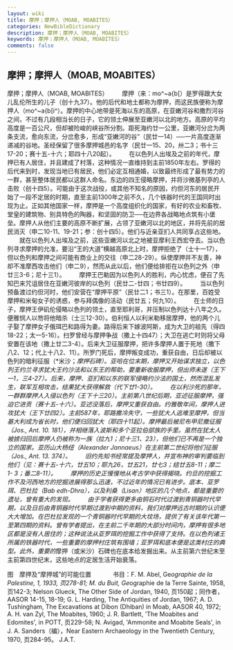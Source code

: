 ```yaml
---
layout: wiki
title: 摩押；摩押人（MOAB, MOABITES）
categories: NewBibleDictionary
description: 摩押；摩押人（MOAB, MOABITES）
keywords: 摩押；摩押人（MOAB, MOABITES）
comments: false
---
```


## 摩押；摩押人（MOAB, MOABITES）



摩押；摩押人（MOAB, MOABITES）
　　摩押（来：mo^~a{b[）是罗得跟大女儿乱伦所生的儿子（创十九37）。他的后代和地土都称为摩押，而这民族便称为摩押人（mo^~a{b[i^）。摩押的中心地带是死海以东的高原，在亚嫩河谷和撒烈河谷之间，不过有几段相当长的日子，它的领土伸展至亚嫩河以北的地方。高原的平均高度是一百公尺，但却被险峻的峡谷所分割。距死海约廿一公里，亚嫩河分岔为两条支流，愈向东流，分岔愈多，形成“亚嫩河的谷”（民廿一14）──一片高度逐渐递减的谷地。圣经保留了很多摩押城邑的名字（民廿一15、20，卅二3；书十三17-20；赛十五-十六；耶四十八20起）。
　　在以色列人出埃及之前的年代，摩押已有人居住，并且建成了村落，这种情况一直维持到主前1850年左右。罗得的后代来到时，发现当地已有居民，他们必定互相通婚，以致最终形成了最有势力的一群，甚至整体居民都以这群人命名。东边的四王侵略摩押，并将沙微基列亭的人击败（创十四5）。可能由于这次战役，或其他不知名的原因，约但河东的居民开始了一段不定居的时期，直至主前1300年之前不久，几个铁器时代的王国同时出现为止。正如其他国家一样，摩押是一个高度组织化的国家，有好的农业和畜牧、堂皇的建筑物、别具特色的陶器，和坚固的防卫──在边界各战略地点筑有小堡垒。摩押人从他们主要的高原不断扩展，占领了亚嫩河以北的地区，并将先前的居民消灭（申二10-11、19-21；参：创十四5）。他们与近亲亚扪人共同享占这些地。
　　就在以色列人出埃及之前，这些亚嫩河以北之地被亚摩利王西宏夺去。当以色列寻求摩押的允准，要沿“王的大道”横越高原北上时，摩押拒绝了（士十一17），但以色列和摩押之间可能有商业上的交往（申二28-29）。纵使摩押并不友善，神却不准摩西攻击他们（申二9），然而从此以后，他们便给排拒在以色列之外（申廿三3-6；尼十三1）。
　　摩押王巴勒因为以色列人的胜利，内心忧虑，便召了先知巴来咒诅居住在亚嫩河彼岸的以色列（民廿二-廿四；书廿四9）。
　　当以色列预备渡过约但河时，他们安营在“摩押平原”（民廿二1；书三1）。在那里，百姓受摩押和米甸女子的诱惑，参与拜偶像的活动（民廿五；何九10）。
　　在士师的日子，摩押王伊矶伦侵略以色列的领土，直至耶利哥，并压制以色列达十八年之久。便雅悯人以笏将他暗杀（士三12-30）。伯利恒人以利米勒移居摩押，他的两个儿子娶了摩押女子俄珥巴和路得为妻。路得后来下嫁波阿斯，成为大卫的祖先（得四18-22；太一5-16）。扫罗曾经与摩押争战（撒上十四47）；大卫在逃亡时则将父母安置在该地（撒上廿二3-4）。后来大卫征服摩押，把许多摩押人置于死地（撒下八2、12；代上十八2、11）。所罗门死后，摩押叛变成功，重获自由，日后却被以色列的暗利征服（*米沙；*摩押石碑）。亚哈在位末期，摩押又开始谋求独立，以色列王约兰寻求犹大王约沙法和以东王的帮助，要重新收服摩押，但出师未遂（王下一1，三4-27）。后来，摩押、亚扪和以东的联军侵略约沙法的国土，然而混乱发生，联军互相攻击，结果犹大获得解救（代下廿1-30）。
　　在以利沙死的那年，一群群摩押人入侵以色列（王下十三20）。主前第八世纪后期，亚述征服摩押，强迫它进贡（赛十五-十六）。亚述没落后，摩押又重获自由。约雅敬年间，摩押人进攻犹大（王下廿四2）。主前587年，耶路撒冷失守，一些犹大人逃难至摩押，但当基大利成为省长时，他们便归回犹大（耶四十11起）。摩押最后被尼布甲尼撒征服（Jos., Ant. 10. 181），并相继落入波斯和多个亚拉伯部族的手里。虽然在犹太人被掳归回后摩押人仍被称为一族（拉九1；尼十三1、23），但他们已不再是一个独立的国家。亚历山大杨纽（Alexander Jannaeus）在主前第二世纪将他们征服（Jos., Ant. 13. 374）。
　　旧约先知书经常提及摩押人，并宣布神的审判要临到他们（见：赛十五-十六，廿五10；耶九26，廿五21，廿七3；结廿五8-11；摩二1- 3；番二8-11）。
　　摩押的历史正慢慢地从考古学中获得揭晓。约旦的挖掘工作不及河西地方的挖掘进展得那么迅速，不过近年的情况已有进步。底本、亚罗珥、巴杜拉（Bab edh-Dhra），以及利桑（Lisan）地区的几个地点，都是重要的遗址，曾有重大的发现。
　　由于学者获得更多由铜石时代过渡到青铜器时代早期，以及日后由青铜器时代早期过渡到中期的资料，我们对摩押远古时期的认识便大大增加。在巴杜拉发现的一个青铜器时代早期的大坟场，提供了有关该年代第一至第四期的资料。曾有学者提出，在主前二千年期的大部分时间内，摩押有很多地区都是没有人居住的；这种说法从亚罗珥的挖掘工作中获得了支持。在以色列诸王所属的铁器时代，一些重要的摩押村庄筑有围墙；亚罗珥和底本便是这类村庄的典型。此外，重要的*摩押（或米沙）石碑也在底本给发掘出来。从主前第六世纪末至主前第四世纪末，这些地点的定居生活开始衰落。
　




图　摩押及“摩押城”的可能位置
　
　　书目：F. M. Abel, Ge*ographie de la Palestine, 1, 1933, 页278-81; M. du Buit, Ge*ographie de la Terre Sainte, 1958, 页142-3; Nelson Glueck, The Other Side of Jordan, 1940, 页150起；同作者，AASOR 14-15, 18-19; G. L. Harding, The
Antiquities of Jordan, 1967; A. D. Tushingham, The Excavations at Dibon (Dhiban) in Moab, AASOR 40, 1972; A. H. van Zyl, The
Moabites, 1960; J. R. Bartlett, 'The Moabites and Edomites', in POTT, 页229-58; N. Avigad, 'Ammonite
and Moabite Seals', in J. A. Sanders（编），Near Eastern Archaeology in the Twentieth Century, 1970, 页284-95。
J.A.T.





